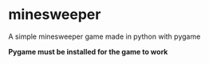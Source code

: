 # minesweeper
A simple minesweeper game made in python with pygame

**Pygame must be installed for the game to work**
